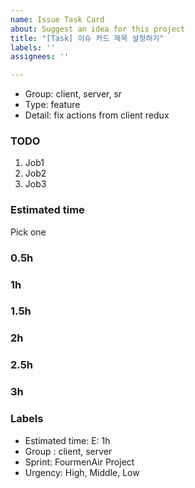 ```yaml
---
name: Issue Task Card
about: Suggest an idea for this project
title: "[Task] 이슈 카드 제목 설정하기"
labels: ''
assignees: ''

---
```


- Group: client, server, sr
- Type: feature
- Detail: fix actions from client redux

### TODO

1.  Job1
2.  Job2
3.  Job3

### Estimated time

Pick one

### 0.5h

### 1h

### 1.5h

### 2h

### 2.5h

### 3h

### Labels

- Estimated time: E: 1h
- Group : client, server
- Sprint: FourmenAir Project
- Urgency: High, Middle, Low
